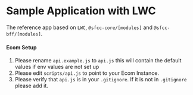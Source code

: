 # Sample Application with LWC

The reference app based on `LWC`, `@sfcc-core/[modules]` and `@sfcc-bff/[modules]`.

#### Ecom Setup ####
1) Please rename `api.example.js` to `api.js` this will contain the default values if env values are not set up
2) Please edit `scripts/api.js` to point to your Ecom Instance.
3) Please verify that `api.js` is in your `.gitignore`. If it is not in `.gitignore` please add it.

